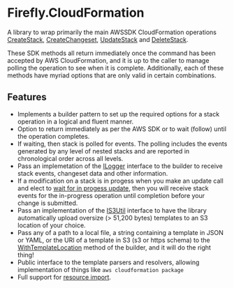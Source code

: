 # Firefly.CloudFormation

A library to wrap primarily the main AWSSDK CloudFormation operations [CreateStack](https://docs.aws.amazon.com/sdkfornet/v3/apidocs/items/CloudFormation/MCloudFormationCreateStackCreateStackRequest.html), [CreateChangeset](https://docs.aws.amazon.com/sdkfornet/v3/apidocs/items/CloudFormation/MCloudFormationCreateChangeSetCreateChangeSetRequest.html), [UpdateStack](https://docs.aws.amazon.com/sdkfornet/v3/apidocs/items/CloudFormation/MCloudFormationUpdateStackUpdateStackRequest.html) and [DeleteStack](https://docs.aws.amazon.com/sdkfornet/v3/apidocs/items/CloudFormation/MCloudFormationDeleteStackDeleteStackRequest.html).


These SDK methods all return immediately once the command has been accepted by AWS CloudFormation, and it is up to the caller to manage polling the operation to see when it is complete. Additionally, each of these methods have myriad options that are only valid in certain combinations.

## Features

* Implements a builder pattern to set up the required options for a stack operation in a logical and fluent manner.
* Option to return immediately as per the AWS SDK or to wait (follow) until the operation completes.
* If waiting, then stack is polled for events. The polling includes the events generated by any level of nested stacks and are reported in chronological order across all levels.
* Pass an implemetation of the [ILogger](./api/Firefly.CloudFormation.ILogger.html) interface to the builder to receive stack events, changeset data and other information.
* If a modification on a stack is in progess when you make an update call and elect to [wait for in progess update](./api/Firefly.CloudFormation.Model.CloudFormationBuilder.html#Firefly_CloudFormation_Model_CloudFormationBuilder_WithWaitForInProgressUpdate_System_Boolean_), then you will receive stack events for the in-progress operation until completion before your change is submitted.
* Pass an implementation of the [IS3Util](./api/Firefly.CloudFormation.IS3Util.html) interface to have the library automatically upload oversize (> 51,200 bytes) templates to an S3 location of your choice.
* Pass any of a path to a local file, a string containing a template in JSON or YAML, or the URI of a template in S3 (s3 or https schema) to the [WithTemplateLocation](./api/Firefly.CloudFormation.Model.CloudFormationBuilder.html#Firefly_CloudFormation_Model_CloudFormationBuilder_WithTemplateLocation_System_String_) method of the builder, and it will do the right thing!
* Public interface to the template parsers and resolvers, allowing implementation of things like `aws cloudformation package`
* Full support for [resource import](https://docs.aws.amazon.com/AWSCloudFormation/latest/UserGuide/resource-import.html).


